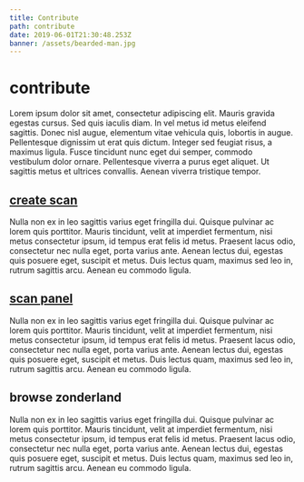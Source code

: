 ```yaml
---
title: Contribute
path: contribute
date: 2019-06-01T21:30:48.253Z
banner: /assets/bearded-man.jpg
---
```

# contribute

Lorem ipsum dolor sit amet, consectetur adipiscing elit. Mauris gravida egestas cursus. Sed quis iaculis diam. In vel metus id metus eleifend sagittis. Donec nisl augue, elementum vitae vehicula quis, lobortis in augue. Pellentesque dignissim ut erat quis dictum. Integer sed feugiat risus, a maximus ligula. Fusce tincidunt nunc eget dui semper, commodo vestibulum dolor ornare. Pellentesque viverra a purus eget aliquet. Ut sagittis metus et ultrices convallis. Aenean viverra tristique tempor.

## [create scan](https://www.myminifactory.com/ideas/create)

Nulla non ex in leo sagittis varius eget fringilla dui. Quisque pulvinar ac lorem quis porttitor. Mauris tincidunt, velit at imperdiet fermentum, nisi metus consectetur ipsum, id tempus erat felis id metus. Praesent lacus odio, consectetur nec nulla eget, porta varius ante. Aenean lectus dui, egestas quis posuere eget, suscipit et metus. Duis lectus quam, maximus sed leo in, rutrum sagittis arcu. Aenean eu commodo ligula.

## [scan panel](https://www.myminifactory.com/library)

Nulla non ex in leo sagittis varius eget fringilla dui. Quisque pulvinar ac lorem quis porttitor. Mauris tincidunt, velit at imperdiet fermentum, nisi metus consectetur ipsum, id tempus erat felis id metus. Praesent lacus odio, consectetur nec nulla eget, porta varius ante. Aenean lectus dui, egestas quis posuere eget, suscipit et metus. Duis lectus quam, maximus sed leo in, rutrum sagittis arcu. Aenean eu commodo ligula.

## browse zonderland

Nulla non ex in leo sagittis varius eget fringilla dui. Quisque pulvinar ac lorem quis porttitor. Mauris tincidunt, velit at imperdiet fermentum, nisi metus consectetur ipsum, id tempus erat felis id metus. Praesent lacus odio, consectetur nec nulla eget, porta varius ante. Aenean lectus dui, egestas quis posuere eget, suscipit et metus. Duis lectus quam, maximus sed leo in, rutrum sagittis arcu. Aenean eu commodo ligula.
